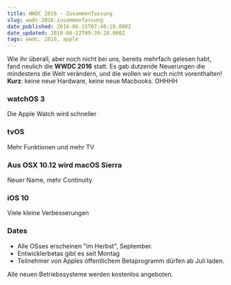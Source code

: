 ```yaml
---
title: WWDC 2016 - Zusammenfassung
slug: wwdc-2016-zusammenfassung
date_published: 2016-06-15T07:46:18.000Z
date_updated: 2018-08-22T09:39:28.000Z
tags: wwdc, 2016, apple
---
```


Wie ihr überall, aber noch nicht bei uns, bereits mehrfach gelesen habt, fand neulich die **WWDC 2016** statt. Es gab dutzende Neuerungen die mindestens die Welt verändern, und die wollen wir euch nicht vorenthalten! **Kurz**: keine neue Hardware, keine neue Macbooks. OHHHH 

### watchOS 3

Die Apple Watch wird schneller

### tvOS

Mehr Funktionen und mehr TV

### Aus OSX 10.12 wird macOS Sierra

Neuer Name, mehr Continuity

### iOS 10

Viele kleine Verbesserungen

### Dates

- Alle OSses erscheinen "im Herbst", September.
- Entwicklerbetas gibt es seit Montag
- Teilnehmer von Apples öffentlichem Betaprogramm dürfen ab Juli laden.

Alle neuen Betriebssysteme werden kostenlos angeboten.
